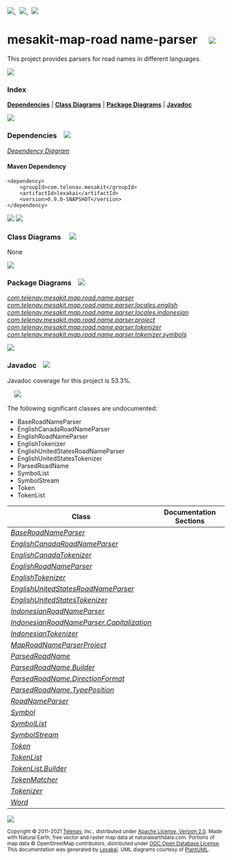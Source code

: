 [//]: # (start-user-text)

<a href="https://www.mesakit.org">
<img src="https://www.kivakit.org/images/web-32.png" srcset="https://www.kivakit.org/images/web-32-2x.png 2x"/>
</a>
&nbsp;
<a href="https://twitter.com/openmesakit">
<img src="https://www.kivakit.org/images/twitter-32.png" srcset="https://www.kivakit.org/images/twitter-32-2x.png 2x"/>
</a>
&nbsp;
<a href="https://mesakit.zulipchat.com">
<img src="https://www.kivakit.org/images/zulip-32.png" srcset="https://www.kivakit.org/images/zulip-32-2x.png 2x"/>
</a>

[//]: # (end-user-text)

# mesakit-map-road name-parser &nbsp;&nbsp; <img src="https://www.kivakit.org/images/gears-32.png" srcset="https://www.kivakit.org/images/gears-32-2x.png 2x"/>

This project provides parsers for road names in different languages.

<img src="https://www.kivakit.org/images/horizontal-line-512.png" srcset="https://www.kivakit.org/images/horizontal-line-512-2x.png 2x"/>

### Index



[**Dependencies**](#dependencies) | [**Class Diagrams**](#class-diagrams) | [**Package Diagrams**](#package-diagrams) | [**Javadoc**](#javadoc)

<img src="https://www.kivakit.org/images/horizontal-line-512.png" srcset="https://www.kivakit.org/images/horizontal-line-512-2x.png 2x"/>

### Dependencies <a name="dependencies"></a> &nbsp;&nbsp; <img src="https://www.kivakit.org/images/dependencies-32.png" srcset="https://www.kivakit.org/images/dependencies-32-2x.png 2x"/>

[*Dependency Diagram*](https://www.mesakit.org/lexakai/mesakit/mesakit-map/road/name-parser/documentation/diagrams/dependencies.svg)

#### Maven Dependency

    <dependency>
        <groupId>com.telenav.mesakit</groupId>
        <artifactId>lexakai</artifactId>
        <version>0.9.0-SNAPSHOT</version>
    </dependency>


<img src="https://www.kivakit.org/images/horizontal-line-128.png" srcset="https://www.kivakit.org/images/horizontal-line-128-2x.png 2x"/>

[//]: # (start-user-text)



[//]: # (end-user-text)

<img src="https://www.kivakit.org/images/horizontal-line-128.png" srcset="https://www.kivakit.org/images/horizontal-line-128-2x.png 2x"/>

### Class Diagrams <a name="class-diagrams"></a> &nbsp; &nbsp; <img src="https://www.kivakit.org/images/diagram-40.png" srcset="https://www.kivakit.org/images/diagram-40-2x.png 2x"/>

None

<img src="https://www.kivakit.org/images/horizontal-line-128.png" srcset="https://www.kivakit.org/images/horizontal-line-128-2x.png 2x"/>

### Package Diagrams <a name="package-diagrams"></a> &nbsp;&nbsp; <img src="https://www.kivakit.org/images/box-32.png" srcset="https://www.kivakit.org/images/box-32-2x.png 2x"/>

[*com.telenav.mesakit.map.road.name.parser*](https://www.mesakit.org/lexakai/mesakit/mesakit-map/road/name-parser/documentation/diagrams/com.telenav.mesakit.map.road.name.parser.svg)  
[*com.telenav.mesakit.map.road.name.parser.locales.english*](https://www.mesakit.org/lexakai/mesakit/mesakit-map/road/name-parser/documentation/diagrams/com.telenav.mesakit.map.road.name.parser.locales.english.svg)  
[*com.telenav.mesakit.map.road.name.parser.locales.indonesian*](https://www.mesakit.org/lexakai/mesakit/mesakit-map/road/name-parser/documentation/diagrams/com.telenav.mesakit.map.road.name.parser.locales.indonesian.svg)  
[*com.telenav.mesakit.map.road.name.parser.project*](https://www.mesakit.org/lexakai/mesakit/mesakit-map/road/name-parser/documentation/diagrams/com.telenav.mesakit.map.road.name.parser.project.svg)  
[*com.telenav.mesakit.map.road.name.parser.tokenizer*](https://www.mesakit.org/lexakai/mesakit/mesakit-map/road/name-parser/documentation/diagrams/com.telenav.mesakit.map.road.name.parser.tokenizer.svg)  
[*com.telenav.mesakit.map.road.name.parser.tokenizer.symbols*](https://www.mesakit.org/lexakai/mesakit/mesakit-map/road/name-parser/documentation/diagrams/com.telenav.mesakit.map.road.name.parser.tokenizer.symbols.svg)

<img src="https://www.kivakit.org/images/horizontal-line-128.png" srcset="https://www.kivakit.org/images/horizontal-line-128-2x.png 2x"/>

### Javadoc <a name="javadoc"></a> &nbsp;&nbsp; <img src="https://www.kivakit.org/images/books-32.png" srcset="https://www.kivakit.org/images/books-32-2x.png 2x"/>

Javadoc coverage for this project is 53.3%.  
  
&nbsp; &nbsp; <img src="https://www.mesakit.org/images/meter-50-96.png" srcset="https://www.mesakit.org/images/meter-50-96-2x.png 2x"/>


The following significant classes are undocumented:  

- BaseRoadNameParser  
- EnglishCanadaRoadNameParser  
- EnglishRoadNameParser  
- EnglishTokenizer  
- EnglishUnitedStatesRoadNameParser  
- EnglishUnitedStatesTokenizer  
- ParsedRoadName  
- SymbolList  
- SymbolStream  
- Token  
- TokenList

| Class | Documentation Sections |
|---|---|
| [*BaseRoadNameParser*](https://www.mesakit.org/javadoc/mesakit/lexakai/com/telenav/mesakit/map/road/name/parser/BaseRoadNameParser.html) |  |  
| [*EnglishCanadaRoadNameParser*](https://www.mesakit.org/javadoc/mesakit/lexakai/com/telenav/mesakit/map/road/name/parser/locales/english/EnglishCanadaRoadNameParser.html) |  |  
| [*EnglishCanadaTokenizer*](https://www.mesakit.org/javadoc/mesakit/lexakai/com/telenav/mesakit/map/road/name/parser/locales/english/EnglishCanadaTokenizer.html) |  |  
| [*EnglishRoadNameParser*](https://www.mesakit.org/javadoc/mesakit/lexakai/com/telenav/mesakit/map/road/name/parser/locales/english/EnglishRoadNameParser.html) |  |  
| [*EnglishTokenizer*](https://www.mesakit.org/javadoc/mesakit/lexakai/com/telenav/mesakit/map/road/name/parser/locales/english/EnglishTokenizer.html) |  |  
| [*EnglishUnitedStatesRoadNameParser*](https://www.mesakit.org/javadoc/mesakit/lexakai/com/telenav/mesakit/map/road/name/parser/locales/english/EnglishUnitedStatesRoadNameParser.html) |  |  
| [*EnglishUnitedStatesTokenizer*](https://www.mesakit.org/javadoc/mesakit/lexakai/com/telenav/mesakit/map/road/name/parser/locales/english/EnglishUnitedStatesTokenizer.html) |  |  
| [*IndonesianRoadNameParser*](https://www.mesakit.org/javadoc/mesakit/lexakai/com/telenav/mesakit/map/road/name/parser/locales/indonesian/IndonesianRoadNameParser.html) |  |  
| [*IndonesianRoadNameParser.Capitalization*](https://www.mesakit.org/javadoc/mesakit/lexakai/com/telenav/mesakit/map/road/name/parser/locales/indonesian/IndonesianRoadNameParser.Capitalization.html) |  |  
| [*IndonesianTokenizer*](https://www.mesakit.org/javadoc/mesakit/lexakai/com/telenav/mesakit/map/road/name/parser/locales/indonesian/IndonesianTokenizer.html) |  |  
| [*MapRoadNameParserProject*](https://www.mesakit.org/javadoc/mesakit/lexakai/com/telenav/mesakit/map/road/name/parser/project/MapRoadNameParserProject.html) |  |  
| [*ParsedRoadName*](https://www.mesakit.org/javadoc/mesakit/lexakai/com/telenav/mesakit/map/road/name/parser/ParsedRoadName.html) |  |  
| [*ParsedRoadName.Builder*](https://www.mesakit.org/javadoc/mesakit/lexakai/com/telenav/mesakit/map/road/name/parser/ParsedRoadName.Builder.html) |  |  
| [*ParsedRoadName.DirectionFormat*](https://www.mesakit.org/javadoc/mesakit/lexakai/com/telenav/mesakit/map/road/name/parser/ParsedRoadName.DirectionFormat.html) |  |  
| [*ParsedRoadName.TypePosition*](https://www.mesakit.org/javadoc/mesakit/lexakai/com/telenav/mesakit/map/road/name/parser/ParsedRoadName.TypePosition.html) |  |  
| [*RoadNameParser*](https://www.mesakit.org/javadoc/mesakit/lexakai/com/telenav/mesakit/map/road/name/parser/RoadNameParser.html) |  |  
| [*Symbol*](https://www.mesakit.org/javadoc/mesakit/lexakai/com/telenav/mesakit/map/road/name/parser/tokenizer/symbols/Symbol.html) |  |  
| [*SymbolList*](https://www.mesakit.org/javadoc/mesakit/lexakai/com/telenav/mesakit/map/road/name/parser/tokenizer/symbols/SymbolList.html) |  |  
| [*SymbolStream*](https://www.mesakit.org/javadoc/mesakit/lexakai/com/telenav/mesakit/map/road/name/parser/tokenizer/symbols/SymbolStream.html) |  |  
| [*Token*](https://www.mesakit.org/javadoc/mesakit/lexakai/com/telenav/mesakit/map/road/name/parser/tokenizer/Token.html) |  |  
| [*TokenList*](https://www.mesakit.org/javadoc/mesakit/lexakai/com/telenav/mesakit/map/road/name/parser/tokenizer/TokenList.html) |  |  
| [*TokenList.Builder*](https://www.mesakit.org/javadoc/mesakit/lexakai/com/telenav/mesakit/map/road/name/parser/tokenizer/TokenList.Builder.html) |  |  
| [*TokenMatcher*](https://www.mesakit.org/javadoc/mesakit/lexakai/com/telenav/mesakit/map/road/name/parser/tokenizer/TokenMatcher.html) |  |  
| [*Tokenizer*](https://www.mesakit.org/javadoc/mesakit/lexakai/com/telenav/mesakit/map/road/name/parser/tokenizer/Tokenizer.html) |  |  
| [*Word*](https://www.mesakit.org/javadoc/mesakit/lexakai/com/telenav/mesakit/map/road/name/parser/tokenizer/symbols/Word.html) |  |  

[//]: # (start-user-text)



[//]: # (end-user-text)

<img src="https://www.kivakit.org/images/horizontal-line-512.png" srcset="https://www.kivakit.org/images/horizontal-line-512-2x.png 2x"/>

<sub>Copyright &#169; 2011-2021 [Telenav](http://telenav.com), Inc., distributed under [Apache License, Version 2.0](LICENSE). Made with Natural Earth, free vector and raster map data at naturalearthdata.com. Portions of map data &#169; OpenStreetMap contributors, distributed under [ODC Open Database License](legal/OPEN_DATABASE_LICENSE).</sub>  
<sub>This documentation was generated by [Lexakai](https://github.com/Telenav/lexakai). UML diagrams courtesy
of [PlantUML](http://plantuml.com).</sub>

